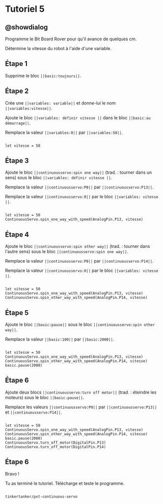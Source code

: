 # Tutoriel 5

## @showdialog

Programme le Bit Board Rover pour qu'il avance de quelques cm.

Détermine la vitesse du robot à l'aide d'une variable.

## Étape 1

Supprime le bloc ``||basic:toujours||``.

## Étape 2

Crée une ``||variables: variable||`` et donne-lui le nom ``||variables:vitesse||``.

Ajoute le bloc ``||variables: définir vitesse ||`` dans le bloc ``||basic:au démarrage||``.

Remplace la valeur ``||variables:0||`` par ``||variables:50||``.

```blocks

let vitesse = 50

```

## Étape 3

Ajoute le bloc ``||continuousservo:spin one way||`` (trad. : tourner dans un sens) sous le bloc ``||variables: définir vitesse ||``.

Remplace la valeur ``||continuousservo:P0||`` par ``||continuousservo:P13||``.

Remplace la valeur ``||continuousservo:0||`` par le bloc ``||variables: vitesse ||``.

```blocks

let vitesse = 50
ContinuousServo.spin_one_way_with_speed(AnalogPin.P13, vitesse)

```
## Étape 4

Ajoute le bloc ``||continuousservo:spin other way||`` (trad. : tourner dans l'autre sens) sous le bloc ``||continuousservo:spin one way||``.

Remplace la valeur ``||continuousservo:P0||`` par ``||continuousservo:P14||``.

Remplace la valeur ``||continuousservo:0||`` par le bloc ``||variables: vitesse ||``.

```blocks

let vitesse = 50
ContinuousServo.spin_one_way_with_speed(AnalogPin.P13, vitesse)
ContinuousServo.spin_other_way_with_speed(AnalogPin.P14, vitesse)

```

## Étape 5

Ajoute le bloc ``||basic:pause||`` sous le bloc ``||continuousservo:spin other way||``.

Remplace la valeur ``||basic:100||`` par ``||basic:2000||``.

```blocks

let vitesse = 50
ContinuousServo.spin_one_way_with_speed(AnalogPin.P13, vitesse)
ContinuousServo.spin_other_way_with_speed(AnalogPin.P14, vitesse)
basic.pause(2000)

```

## Étape 6

Ajoute deux blocs ``||continuousservo:turn off motor||`` (trad. : éteindre les moteurs) sous le bloc ``||basic:pause||``.

Remplace les valeurs ``||continuousservo:P0||`` par ``||continuousservo:P13||`` et ``||continuousservo:P14||``.

```blocks

let vitesse = 50
ContinuousServo.spin_one_way_with_speed(AnalogPin.P13, vitesse)
ContinuousServo.spin_other_way_with_speed(AnalogPin.P14, vitesse)
basic.pause(2000)
ContinuousServo.turn_off_motor(DigitalPin.P13)
ContinuousServo.turn_off_motor(DigitalPin.P14)

```
## Étape 6

Bravo !

Tu as terminé le tutoriel. Télécharge et teste le programme.

```package

tinkertanker/pxt-continuous-servo

```
